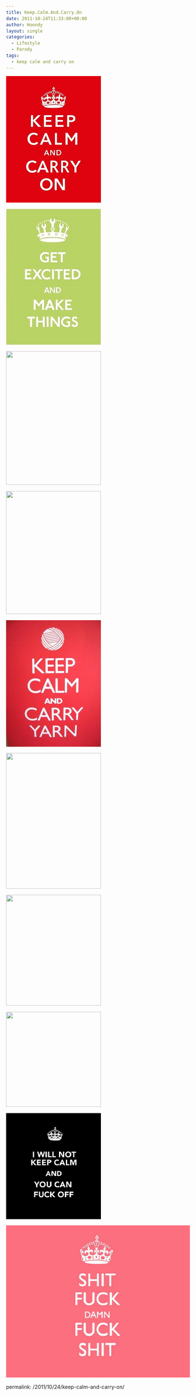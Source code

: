 ```yaml
---
title: Keep.Calm.And.Carry.On
date: 2011-10-24T11:33:00+00:00
author: Hoondy
layout: single
categories:
  - Lifestyle
  - Parody
tags:
  - keep calm and carry on
---
```

[<img src="/wp-content/uploads/2011/10/5125_keepcalm_vectorization_vm.jpg" alt="" title="5125_keepcalm_vectorization_vm" width="260" height="346" class="aligncenter size-full wp-image-260" />](/wp-content/uploads/2011/10/5125_keepcalm_vectorization_vm.jpg)

[<img src="/wp-content/uploads/2011/10/getexcited-andmakethings.jpg" alt="" title="getexcited-andmakethings" width="260" height="372" class="aligncenter size-full wp-image-265" />](/wp-content/uploads/2011/10/getexcited-andmakethings.jpg)

[<img src="/wp-content/uploads/2011/10/change-words-and-be-hilarious.jpg" alt="" title="change-words-and-be-hilarious" width="260" height="366" class="aligncenter size-full wp-image-264" srcset="/wp-content/uploads/2011/10/change-words-and-be-hilarious-213x300.jpg 213w, /wp-content/uploads/2011/10/change-words-and-be-hilarious.jpg 260w" sizes="(max-width: 260px) 100vw, 260px" />](/wp-content/uploads/2011/10/change-words-and-be-hilarious.jpg)

[<img src="/wp-content/uploads/2011/10/3707561967_72879b216b.jpg" alt="" title="3707561967_72879b216b" width="260" height="336" class="aligncenter size-full wp-image-263" srcset="/wp-content/uploads/2011/10/3707561967_72879b216b-232x300.jpg 232w, /wp-content/uploads/2011/10/3707561967_72879b216b.jpg 260w" sizes="(max-width: 260px) 100vw, 260px" />](/wp-content/uploads/2011/10/3707561967_72879b216b.jpg)

[<img src="/wp-content/uploads/2011/10/il_fullxfull.114369485.jpg" alt="" title="il_fullxfull.114369485" width="260" height="346" class="aligncenter size-full wp-image-266" />](/wp-content/uploads/2011/10/il_fullxfull.114369485.jpg)

[<img src="/wp-content/uploads/2011/10/keep-calm-and-carry-on-variations.jpeg" alt="" title="keep-calm-and-carry-on-variations" width="260" height="371" class="aligncenter size-full wp-image-267" srcset="/wp-content/uploads/2011/10/keep-calm-and-carry-on-variations-210x300.jpg 210w, /wp-content/uploads/2011/10/keep-calm-and-carry-on-variations.jpeg 260w" sizes="(max-width: 260px) 100vw, 260px" />](/wp-content/uploads/2011/10/keep-calm-and-carry-on-variations.jpeg)

[<img src="/wp-content/uploads/2011/10/tumblr_lpt6eku9dt1qa1y1io1_500.jpeg" alt="" title="tumblr_lpt6eku9dt1qa1y1io1_500" width="260" height="303" class="aligncenter size-full wp-image-268" srcset="/wp-content/uploads/2011/10/tumblr_lpt6eku9dt1qa1y1io1_500-257x300.jpg 257w, /wp-content/uploads/2011/10/tumblr_lpt6eku9dt1qa1y1io1_500.jpeg 260w" sizes="(max-width: 260px) 100vw, 260px" />](/wp-content/uploads/2011/10/tumblr_lpt6eku9dt1qa1y1io1_500.jpeg)

[<img src="/wp-content/uploads/2011/10/zoom-3.jpg" alt="" title="zoom-3" width="260" height="260" class="aligncenter size-full wp-image-269" srcset="/wp-content/uploads/2011/10/zoom-3-150x150.jpg 150w, /wp-content/uploads/2011/10/zoom-3.jpg 260w" sizes="(max-width: 260px) 100vw, 260px" />](/wp-content/uploads/2011/10/zoom-3.jpg)

[<img src="/wp-content/uploads/2011/10/309378_284258648259698_100000266949766_1156553_69855161_n.jpg" alt="" title="309378_284258648259698_100000266949766_1156553_69855161_n" width="260" height="290" class="aligncenter size-full wp-image-261" />](/wp-content/uploads/2011/10/309378_284258648259698_100000266949766_1156553_69855161_n.jpg)

[<img src="/wp-content/uploads/2011/10/3570658938_7da6d70454.jpg" alt="" title="3570658938_7da6d70454" width="520" height="416" class="aligncenter size-full wp-image-262" />](/wp-content/uploads/2011/10/3570658938_7da6d70454.jpg)

permalink: /2011/10/24/keep-calm-and-carry-on/